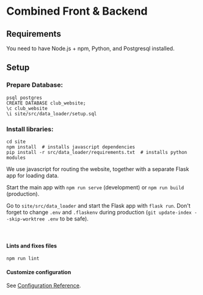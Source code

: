# Combined Front & Backend

## Requirements
You need to have Node.js + npm, Python, and Postgresql installed.

## Setup
### Prepare Database:
```
psql postgres
CREATE DATABASE club_website;
\c club_website
\i site/src/data_loader/setup.sql
```
### Install libraries:
```
cd site
npm install  # installs javascript dependencies
pip install -r src/data_loader/requirements.txt  # installs python modules
```

We use javascript for routing the website, together with a separate Flask app for loading data.

Start the main app with `npm run serve` (development) or `npm run build` (production).

Go to `site/src/data_loader` and start the Flask app with `flask run`. Don't forget to change `.env` and `.flaskenv` during production (`git update-index --skip-worktree .env` to be safe).
<br><br><br>
#### Lints and fixes files
```
npm run lint
```

#### Customize configuration
See [Configuration Reference](https://cli.vuejs.org/config/).
